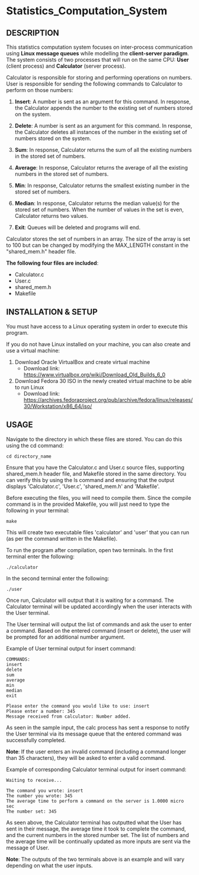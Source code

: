 # Statistics_Computation_System

DESCRIPTION
--------------------------------------------
This statistics computation system focuses on inter-process communication using **Linux message queues** while modelling the **client-server paradigm**. The system consists of two processes that will run on the same CPU: **User** (client process) and **Calculator** (server process). 

Calculator is responsible for storing and performing operations on numbers. User is responsible for sending the following commands to Calculator to perform on those numbers:

1) **Insert**: A number is sent as an argument for this command. In response, the Calculator appends the number to the existing set of numbers stored on the system.

2) **Delete**: A number is sent as an argument for this command. In response, the Calculator deletes all instances of the number in the existing set of numbers stored on the system.

3) **Sum**: In response, Calculator returns the sum of all the existing numbers in the stored set of numbers.

4) **Average**: In response, Calculator returns the average of all the existing numbers in the stored set of numbers.

5) **Min**: In response, Calculator returns the smallest existing number in the stored set of numbers.

6) **Median**: In response, Calculator returns the median value(s) for the stored set of numbers. When the number of values in the set is even, Calculator returns two values. 

7) **Exit**: Queues will be deleted and programs will end.

Calculator stores the set of numbers in an array. The size of the array is set to 100 but can be changed by modifying the MAX_LENGTH constant in the "shared_mem.h" header file.

**The following four files are included**:  
- Calculator.c
- User.c
- shared_mem.h
- Makefile

INSTALLATION & SETUP
--------------------------------------------
You must have access to a Linux operating system in order to execute this program. 

If you do not have Linux installed on your machine, you can also create and use a virtual machine:
1. Download Oracle VirtualBox and create virtual machine
    - Download link: https://www.virtualbox.org/wiki/Download_Old_Builds_6_0
2. Download Fedora 30 ISO in the newly created virtual machine to be able to run Linux
    - Download link: https://archives.fedoraproject.org/pub/archive/fedora/linux/releases/30/Workstation/x86_64/iso/


USAGE
--------------------------------------------
Navigate to the directory in which these files are stored. You can do this using the cd command:

    cd directory_name
    
Ensure that you have the Calculator.c and User.c source files, supporting shared_mem.h header file, and Makefile stored in the same directory. You can verify this by using the ls command and ensuring that the output displays 'Calculator.c',  'User.c', 'shared_mem.h' and 'Makefile'. 

Before executing the files, you will need to compile them. Since the compile command is in the provided Makefile, you will just need to type the following in your terminal:

    make
    
This will create two executable files 'calculator' and 'user' that you can run (as per the command written in the Makefile).

To run the program after compilation, open two terminals.
In the first terminal enter the following:

    ./calculator

In the second terminal enter the following:

    ./user

Once run, Calculator will output that it is waiting for a command. The Calculator terminal will be updated accordingly when the user interacts with the User terminal.

The User terminal will output the list of commands and ask the user to enter a command. Based on the entered command (insert or delete), the user will be prompted for an additional number argument.

Example of User terminal output for insert command:
```
COMMANDS:
insert
delete
sum
average
min
median
exit

Please enter the command you would like to use: insert
Please enter a number: 345
Message received from calculator: Number added.
```
As seen in the sample input, the calc process has sent a response to notify the User terminal via its message queue that the entered command was successfully completed. 

**Note**: If the user enters an invalid command (including a command longer than 35 characters), they will be asked to enter a valid command.

Example of corresponding Calculator terminal output for insert command:
```
Waiting to receive...

The command you wrote: insert
The number you wrote: 345
The average time to perform a command on the server is 1.0000 micro sec
The number set: 345 
```
As seen above, the Calculator terminal has outputted what the User has sent in their message, the average time it took to complete the command, and the current numbers in the stored number set. The list of numbers and the average time will be continually updated as more inputs are sent via the message of User.

**Note**: The outputs of the two terminals above is an example and will vary depending on what the user inputs.

